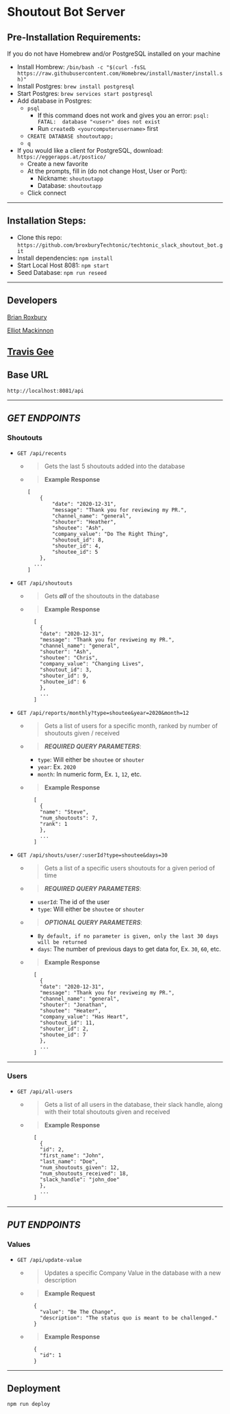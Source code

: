 # Shoutout Bot Server

## Pre-Installation Requirements:
If you do not have Homebrew and/or PostgreSQL installed on your machine
- Install Hombrew: `/bin/bash -c "$(curl -fsSL https://raw.githubusercontent.com/Homebrew/install/master/install.sh)"`
- Install Postgres: `brew install postgresql`
- Start Postgres: `brew services start postgresql`
- Add database in Postgres: 
  - `psql`
    - If this command does not work and gives you an error: `psql: FATAL:  database "<user>" does not exist`
    - Run `createdb <yourcomputerusername>` first
  - `CREATE DATABASE shoutoutapp;`
  - `q`
- If you would like a client for PostgreSQL, download: `https://eggerapps.at/postico/`
  - Create a new favorite
  - At the prompts, fill in (do not change Host, User or Port):
      - Nickname: `shoutoutapp`
      - Database: `shoutoutapp`
  - Click connect
---

## Installation Steps:
- Clone this repo: ```https://github.com/broxburyTechtonic/techtonic_slack_shoutout_bot.git```
- Install dependencies: ```npm install```
- Start Local Host 8081: ```npm start```
- Seed Database: ```npm run reseed```

---

## Developers
[Brian Roxbury](https://github.com/broxburyTechtonic)

[Elliot Mackinnon](https://github.com/emackinnonTechtonic)

[Travis Gee](https://github.com/tgeeTechtonic)
---

## Base URL

`http://localhost:8081/api`

---

## ***GET ENDPOINTS***

### Shoutouts

- `GET /api/recents`

  - > Gets the last 5 shoutouts added into the database 
  - > **Example Response**
    ```
    [
        {
            "date": "2020-12-31",
            "message": "Thank you for reviewing my PR.",
            "channel_name": "general",
            "shouter": "Heather",
            "shoutee": "Ash",
            "company_value": "Do The Right Thing",
            "shoutout_id": 8,
            "shouter_id": 4,
            "shoutee_id": 5
        },
      ...
    ]
    ```
- `GET /api/shoutouts`

  - > Gets ***all*** of the shoutouts in the database
  - > **Example Response**
    ```
      [
        {
        "date": "2020-12-31",
        "message": "Thank you for reviweing my PR.",
        "channel_name": "general",
        "shouter": "Ash",
        "shoutee": "Chris",
        "company_value": "Changing Lives",
        "shoutout_id": 3,
        "shouter_id": 9,
        "shoutee_id": 6
        },
        ...
      ]
    ```
- `GET /api/reports/monthly?type=shoutee&year=2020&month=12`

  - > Gets a list of users for a specific month, ranked by number of shoutouts given / received
  - > ***REQUIRED QUERY PARAMETERS***:
    - `type`: Will either be `shoutee` or `shouter`
    - `year`: Ex. `2020`
    - `month`: In numeric form, Ex. `1`, `12`, etc.
  - > **Example Response**
    ```
      [
        {
        "name": "Steve",
        "num_shoutouts": 7,
        "rank": 1
        },
        ...
      ]
    ```
- `GET /api/shouts/user/:userId?type=shoutee&days=30`

  - > Gets a list of a specific users shoutouts for a given period of time
  - > ***REQUIRED QUERY PARAMETERS***:
    - `userId`: The id of the user
    - `type`: Will either be `shoutee` or `shouter`
  - > ***OPTIONAL QUERY PARAMETERS***:
    - `By default, if no parameter is given, only the last 30 days will be returned`
    - `days`: The number of previous days to get data for, Ex. `30`, `60`, etc.
  - > **Example Response**
    ```
      [
        {
        "date": "2020-12-31",
        "message": "Thank you for reviweing my PR.",
        "channel_name": "general",
        "shouter": "Jonathan",
        "shoutee": "Heater",
        "company_value": "Has Heart",
        "shoutout_id": 11,
        "shouter_id": 2,
        "shoutee_id": 7
        },
        ...
      ]
    ```

---

### Users

- `GET /api/all-users`

  - > Gets a list of all users in the database, their slack handle, along with their total shoutouts given and received
  - > **Example Response**
    ```
      [
        {
        "id": 2,
        "first_name": "John",
        "last_name": "Doe",
        "num_shoutouts_given": 12,
        "num_shoutouts_received": 18,
        "slack_handle": "john_doe"
        },
        ...
      ]
    ```

---

## ***PUT ENDPOINTS***

### Values

- `GET /api/update-value`

  - > Updates a specific Company Value in the database with a new description
  - > **Example Request**
    ```
      {
        "value": "Be The Change",
        "description": "The status quo is meant to be challenged."
      }
    ```
  - > **Example Response**
    ```
      {
        "id": 1
      }
    ```
---

## Deployment
```
npm run deploy
```
